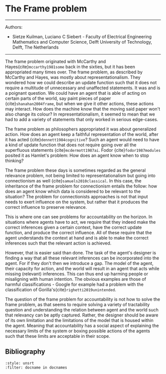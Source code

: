 
# The Frame problem

---
Authors:
- Sietze Kuilman, Luciano C Siebert - Faculty of Electrical Engineering Mathematics and Computer Science, Delft University of Technology, Delft, The Netherlands
---

The frame problem originated with McCarthy and Hayes{cite}`mccarthy1981some` back in the sixties, but it has been appropriated many times over. The frame problem, as described by McCarthy and Hayes, was mostly about representationalism. They wondered how we could describe an update function such that it does not require a multitude of unnecessary and unaffected statements. It was and is a poignant question. We could have an agent that is able of acting on certain parts of the world, say paint pieces of paper {cite}`shanahan2004frame`, but when we give it other actions, these actions may interact. How does the machine know that the moving said paper won't also change its colour? In representationalism, it seemed to mean that we had to add a variety of statements that only worked in serious edge-cases.

The frame problem as philosophers appropriated it was about generalized action. How does an agent keep a faithful representation of the world, after it has acted {cite}`dennett1984cognitive`? Such an agent would need to have a kind of update function that does not require going over all the superfluous statements {cite}`mcdermott1987ai`. Fodor {cite}`fodor1987modules` posited it as Hamlet's problem: How does an agent know when to stop thinking?

The frame problem these days is sometimes regarded as the general relevance problem, not being limited to representationalism but going into connectionism as well {cite}`samuels2010classical`. In this case, the inheritance of the frame problem for connectionism entails the follow: how does an agent know which data is considered to be relevant to the situation? The problem for connectionists approaches is not that input needs to exert influence on the system, but rather that it produces the correct influence to preserve relevance.

This is where one can see problems for accountability on the horizon. In situations where agents have to act, we require that they indeed make the correct inferences given a certain context, have the correct update function, and produce the correct influence. All of these require that the agent understands the context at hand and is able to make the correct inferences such that the relevant action is achieved.

However, that is easier said than done. The task of the agent's designer is finding a way that all these relevant inferences can be incorporated into the agent. For if they don't then we introduce a gap. The model of the agent, their capacity for action, and the world will result in an agent that acts while missing (relevant) inferences. This can thus end up harming people or misaligning with human intention. The obvious examples are those of harmful classifications - Google for example had a problem with the classification of Gorilla's{cite}`righetti2019unintended`.

The question of the frame problem for accountability is not how to solve the frame problem, as that seems to require solving a variety of tractability question and understanding the relation between agent and the world such that relevancy can be aptly captured. Rather, the designer should be aware of its own limitation and the limitations of the model that is housed within the agent. Meaning that accountability has a social aspect of explaining the necessary limits of the system or boxing possible actions of the agents such that these limits are acceptable in their scope.

## Bibliography

```{bibliography}
:style: unsrt
:filter: docname in docnames
```
